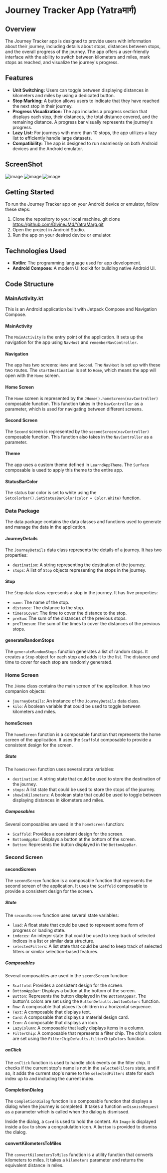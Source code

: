 # Journey Tracker App (Yatraमार्ग)

## Overview
The Journey Tracker app is designed to provide users with information about their journey, including details about stops, distances between stops, and the overall progress of the journey. The app offers a user-friendly interface with the ability to switch between kilometers and miles, mark stops as reached, and visualize the journey's progress.

## Features
- **Unit Switching:** Users can toggle between displaying distances in kilometers and miles by using a dedicated button.
- **Stop Marking:** A button allows users to indicate that they have reached the next stop in their journey.
- **Progress Visualization:** The app includes a progress section that displays each stop, their distances, the total distance covered, and the remaining distance. A progress bar visually represents the journey's progress.
- **Lazy List:** For journeys with more than 10 stops, the app utilizes a lazy list to efficiently handle large datasets.
- **Compatibility:** The app is designed to run seamlessly on both Android devices and the Android emulator.

## ScreenShot
![image](https://github.com/DIvineJMd/YatraMarg/assets/101663425/e55b748b-f058-409b-8f2f-9ac242137430)
![image](https://github.com/DIvineJMd/YatraMarg/assets/101663425/62e7dea0-49f8-46ce-a564-00381210280e)
![image](https://github.com/DIvineJMd/YatraMarg/assets/101663425/e71f421f-bfed-4f08-b452-34c7be140923)


## Getting Started
To run the Journey Tracker app on your Android device or emulator, follow these steps:
1. Clone the repository to your local machine.
  git clone https://github.com/DIvineJMd/YatraMarg.git
2. Open the project in Android Studio.
3. Run the app on your desired device or emulator.

## Technologies Used
- **Kotlin:** The programming language used for app development.
- **Android Compose:** A modern UI toolkit for building native Android UI.

## Code Structure
### MainActivity.kt
This is an Android application built with Jetpack Compose and Navigation Compose.

#### MainActivity
The `MainActivity` is the entry point of the application. It sets up the navigation for the app using `NavHost` and `rememberNavController`.

#### Navigation
The app has two screens: `Home` and `Second`. The `NavHost` is set up with these two routes. The `startDestination` is set to `Home`, which means the app will open with the `Home` screen.

#### Home Screen
The `Home` screen is represented by the `JHome().homeScreen(navController)` composable function. This function takes in the `NavController` as a parameter, which is used for navigating between different screens.

#### Second Screen
The `Second` screen is represented by the `secondScreen(navController)` composable function. This function also takes in the `NavController` as a parameter.

#### Theme
The app uses a custom theme defined in `LearndAppTheme`. The `Surface` composable is used to apply this theme to the entire app.

#### StatusBarColor
The status bar color is set to white using the `Setcolorbar().SetStatusBarColor(color = Color.White)` function.

### Data Package
The data package contains the data classes and functions used to generate and manage the data in the application.

#### JourneyDetails
The `JourneyDetails` data class represents the details of a journey. It has two properties:
- `destination`: A string representing the destination of the journey.
- `stops`: A list of `Stop` objects representing the stops in the journey.

#### Stop
The `Stop` data class represents a stop in the journey. It has five properties:
- `name`: The name of the stop.
- `distance`: The distance to the stop.
- `timeToCover`: The time to cover the distance to the stop.
- `preSum`: The sum of the distances of the previous stops.
- `preTimesum`: The sum of the times to cover the distances of the previous stops.

#### generateRandomStops
The `generateRandomStops` function generates a list of random stops. It creates a `Stop` object for each stop and adds it to the list. The distance and time to cover for each stop are randomly generated.

### Home Screen
The `JHome` class contains the main screen of the application. It has two companion objects:
- `journeyDetails`: An instance of the `JourneyDetails` data class.
- `kilo`: A boolean variable that could be used to toggle between kilometers and miles.

#### homeScreen
The `homeScreen` function is a composable function that represents the home screen of the application. It uses the `Scaffold` composable to provide a consistent design for the screen.

##### State
The `homeScreen` function uses several state variables:
- `destination`: A string state that could be used to store the destination of the journey.
- `stops`: A list state that could be used to store the stops of the journey.
- `showInKilometers`: A boolean state that could be used to toggle between displaying distances in kilometers and miles.

##### Composables
Several composables are used in the `homeScreen` function:
- `Scaffold`: Provides a consistent design for the screen.
- `BottomAppBar`: Displays a button at the bottom of the screen.
- `Button`: Represents the button displayed in the `BottomAppBar`.

### Second Screen
#### secondScreen
The `secondScreen` function is a composable function that represents the second screen of the application. It uses the `Scaffold` composable to provide a consistent design for the screen.

##### State
The `secondScreen` function uses several state variables:
- `load`: A float state that could be used to represent some form of progress or loading state.
- `indeces`: An integer state that could be used to keep track of selected indices in a list or similar data structure.
- `selectedFilters`: A list state that could be used to keep track of selected filters or similar selection-based features.

##### Composables
Several composables are used in the `secondScreen` function:
- `Scaffold`: Provides a consistent design for the screen.
- `BottomAppBar`: Displays a button at the bottom of the screen.
- `Button`: Represents the button displayed in the `BottomAppBar`. The button's colors are set using the `ButtonDefaults.buttonColors` function.
- `Row`: A composable that places its children in a horizontal sequence.
- `Text`: A composable that displays text.
- `Card`: A composable that displays a material design card.
- `Icon`: A composable that displays an icon.
- `LazyColumn`: A composable that lazily displays items in a column.
- `FilterChip`: A composable that represents a filter chip. The chip's colors are set using the `FilterChipDefaults.filterChipColors` function.

##### onClick
The `onClick` function is used to handle click events on the filter chip. It checks if the current stop's name is not in the `selectedFilters` state, and if so, it adds the current stop's name to the `selectedFilters` state for each index up to and including the current index.

#### CompletionDialog
The `CompletionDialog` function is a composable function that displays a dialog when the journey is completed. It takes a function `onDismissRequest` as a parameter which is called when the dialog is dismissed.

Inside the dialog, a `Card` is used to hold the content. An `Image` is displayed inside a `Box` to show a congratulation icon. A `Button` is provided to dismiss the dialog.

#### convertKilometersToMiles
The `convertKilometersToMiles` function is a utility function that converts kilometers to miles. It takes a `kilometers` parameter and returns the equivalent distance in miles.
